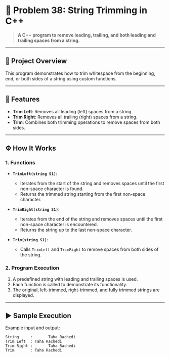 # 🎯 Problem 38: String Trimming in C++

> **A C++ program to remove leading, trailing, and both leading and trailing spaces from a string.**

---

## 📘 Project Overview
This program demonstrates how to trim whitespace from the beginning, end, or both sides of a string using custom functions.

---

## 🌟 Features
- **Trim Left**: Removes all leading (left) spaces from a string.
- **Trim Right**: Removes all trailing (right) spaces from a string.
- **Trim**: Combines both trimming operations to remove spaces from both sides.

---

## ⚙️ How It Works

### 1. Functions
- **`TrimLeft(string S1)`**:
  - Iterates from the start of the string and removes spaces until the first non-space character is found.
  - Returns the trimmed string starting from the first non-space character.

- **`TrimRight(string S1)`**:
  - Iterates from the end of the string and removes spaces until the first non-space character is encountered.
  - Returns the string up to the last non-space character.

- **`Trim(string S1)`**:
  - Calls `TrimLeft` and `TrimRight` to remove spaces from both sides of the string.

### 2. Program Execution
1. A predefined string with leading and trailing spaces is used.
2. Each function is called to demonstrate its functionality.
3. The original, left-trimmed, right-trimmed, and fully trimmed strings are displayed.

---

## ▶️ Sample Execution
Example input and output:

```plaintext
String     :       Taha Rachedi      
Trim Left  : Taha Rachedi      
Trim Right :       Taha Rachedi
Trim       : Taha Rachedi

